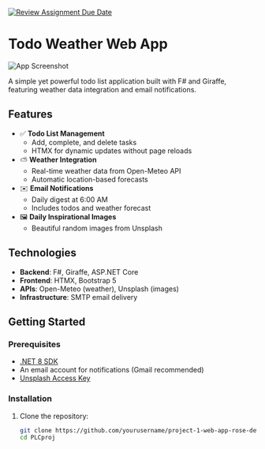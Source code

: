 [![Review Assignment Due Date](https://classroom.github.com/assets/deadline-readme-button-22041afd0340ce965d47ae6ef1cefeee28c7c493a6346c4f15d667ab976d596c.svg)](https://classroom.github.com/a/ja_78tnU)
# Todo Weather Web App

![App Screenshot](screenshot.png) <!-- Add a screenshot later -->

A simple yet powerful todo list application built with F# and Giraffe, featuring weather data integration and email notifications.

## Features

- ✅ **Todo List Management**
  - Add, complete, and delete tasks
  - HTMX for dynamic updates without page reloads
- ⛅ **Weather Integration**
  - Real-time weather data from Open-Meteo API
  - Automatic location-based forecasts
- ✉️ **Email Notifications**
  - Daily digest at 6:00 AM
  - Includes todos and weather forecast
- 🖼️ **Daily Inspirational Images**
  - Beautiful random images from Unsplash

## Technologies

- **Backend**: F#, Giraffe, ASP.NET Core
- **Frontend**: HTMX, Bootstrap 5
- **APIs**: Open-Meteo (weather), Unsplash (images)
- **Infrastructure**: SMTP email delivery

## Getting Started

### Prerequisites

- [.NET 8 SDK](https://dotnet.microsoft.com/download)
- An email account for notifications (Gmail recommended)
- [Unsplash Access Key](https://unsplash.com/developers)

### Installation

1. Clone the repository:
   ```bash
   git clone https://github.com/yourusername/project-1-web-app-rose-dew.git
   cd PLCproj

